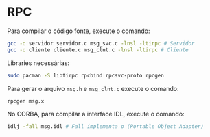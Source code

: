 # RPC

Para compilar o código fonte, execute o comando:

```bash
gcc -o servidor servidor.c msg_svc.c -lnsl -ltirpc # Servidor
gcc -o cliente cliente.c msg_clnt.c -lnsl -ltirpc # Cliente
```

Libraries necessárias:

```bash
sudo pacman -S libtirpc rpcbind rpcsvc-proto rpcgen
```

Para gerar o arquivo `msg.h` e `msg_clnt.c` execute o comando:

```bash
rpcgen msg.x
```

No CORBA, para compilar a interface IDL, execute o comando:

```bash
idlj -fall msg.idl # Fall implementa o (Portable Object Adapter)
```